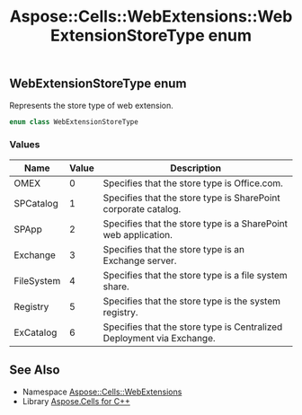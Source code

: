 ﻿---
title: Aspose::Cells::WebExtensions::WebExtensionStoreType enum
linktitle: WebExtensionStoreType
second_title: Aspose.Cells for C++ API Reference
description: 'Aspose::Cells::WebExtensions::WebExtensionStoreType enum. Represents the store type of web extension in C++.'
type: docs
weight: 1100
url: /cpp/aspose.cells.webextensions/webextensionstoretype/
---
## WebExtensionStoreType enum


Represents the store type of web extension.

```cpp
enum class WebExtensionStoreType
```

### Values

| Name | Value | Description |
| --- | --- | --- |
| OMEX | 0 | Specifies that the store type is Office.com. |
| SPCatalog | 1 | Specifies that the store type is SharePoint corporate catalog. |
| SPApp | 2 | Specifies that the store type is a SharePoint web application. |
| Exchange | 3 | Specifies that the store type is an Exchange server. |
| FileSystem | 4 | Specifies that the store type is a file system share. |
| Registry | 5 | Specifies that the store type is the system registry. |
| ExCatalog | 6 | Specifies that the store type is Centralized Deployment via Exchange. |

## See Also

* Namespace [Aspose::Cells::WebExtensions](../)
* Library [Aspose.Cells for C++](../../)
